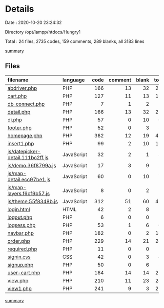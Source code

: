 # Details

Date : 2020-10-20 23:24:32

Directory /opt/lampp/htdocs/Hungry1

Total : 24 files,  2735 codes, 159 comments, 289 blanks, all 3183 lines

[summary](results.md)

## Files
| filename | language | code | comment | blank | total |
| :--- | :--- | ---: | ---: | ---: | ---: |
| [abdriver.php](/abdriver.php) | PHP | 166 | 13 | 32 | 211 |
| [cart.php](/cart.php) | PHP | 127 | 11 | 13 | 151 |
| [db_connect.php](/db_connect.php) | PHP | 7 | 1 | 2 | 10 |
| [detail.php](/detail.php) | PHP | 166 | 13 | 32 | 211 |
| [di.php](/di.php) | PHP | 57 | 0 | 10 | 67 |
| [footer.php](/footer.php) | PHP | 52 | 0 | 3 | 55 |
| [homepage.php](/homepage.php) | PHP | 382 | 12 | 19 | 413 |
| [insert1.php](/insert1.php) | PHP | 99 | 2 | 10 | 111 |
| [js/datepicker-detail.111bc2ff.js](/js/datepicker-detail.111bc2ff.js) | JavaScript | 32 | 2 | 1 | 35 |
| [js/demo.36f8799a.js](/js/demo.36f8799a.js) | JavaScript | 17 | 3 | 9 | 29 |
| [js/map-detail.ecc97be1.js](/js/map-detail.ecc97be1.js) | JavaScript | 60 | 0 | 10 | 70 |
| [js/map-layers.f6cf9b57.js](/js/map-layers.f6cf9b57.js) | JavaScript | 8 | 0 | 2 | 10 |
| [js/theme.55f8348b.js](/js/theme.55f8348b.js) | JavaScript | 312 | 51 | 60 | 423 |
| [login.html](/login.html) | HTML | 42 | 2 | 8 | 52 |
| [logout.php](/logout.php) | PHP | 6 | 0 | 0 | 6 |
| [logsess.php](/logsess.php) | PHP | 53 | 1 | 6 | 60 |
| [navbar.php](/navbar.php) | PHP | 182 | 0 | 2 | 184 |
| [order.php](/order.php) | PHP | 229 | 14 | 21 | 264 |
| [required.php](/required.php) | PHP | 11 | 0 | 0 | 11 |
| [signin.css](/signin.css) | CSS | 42 | 0 | 3 | 45 |
| [signup.php](/signup.php) | PHP | 50 | 0 | 6 | 56 |
| [user-cart.php](/user-cart.php) | PHP | 184 | 14 | 14 | 212 |
| [view.php](/view.php) | PHP | 210 | 11 | 23 | 244 |
| [view1.php](/view1.php) | PHP | 241 | 9 | 3 | 253 |

[summary](results.md)